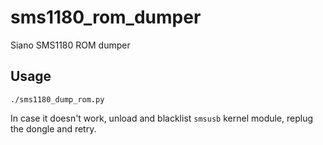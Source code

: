 # sms1180_rom_dumper
Siano SMS1180 ROM dumper

## Usage
```
./sms1180_dump_rom.py
```

In case it doesn't work, unload and blacklist `smsusb` kernel module, replug the dongle and retry.
